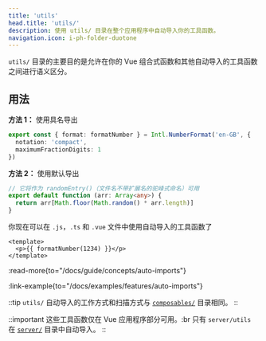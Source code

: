 ```yaml
---
title: 'utils'
head.title: 'utils/'
description: 使用 utils/ 目录在整个应用程序中自动导入你的工具函数。
navigation.icon: i-ph-folder-duotone
---
```


`utils/` 目录的主要目的是允许在你的 Vue 组合式函数和其他自动导入的工具函数之间进行语义区分。

## 用法

**方法 1：** 使用具名导出

```ts twoslash [utils/index.ts]
export const { format: formatNumber } = Intl.NumberFormat('en-GB', {
  notation: 'compact',
  maximumFractionDigits: 1
})
```

**方法 2：** 使用默认导出

```ts twoslash [utils/random-entry.ts 或 utils/randomEntry.ts]
// 它将作为 randomEntry()（文件名不带扩展名的驼峰式命名）可用
export default function (arr: Array<any>) {
  return arr[Math.floor(Math.random() * arr.length)]
}
```

你现在可以在 `.js`，`.ts` 和 `.vue` 文件中使用自动导入的工具函数了

```vue [app.vue]
<template>
  <p>{{ formatNumber(1234) }}</p>
</template>
```

:read-more{to="/docs/guide/concepts/auto-imports"}

:link-example{to="/docs/examples/features/auto-imports"}

::tip
`utils/` 自动导入的工作方式和扫描方式与 [`composables/`](/docs/guide/directory-structure/composables) 目录相同。
::

::important
这些工具函数仅在 Vue 应用程序部分可用。:br
只有 `server/utils` 在 [`server/`](/docs/guide/directory-structure/server#server-utilities) 目录中自动导入。
::
